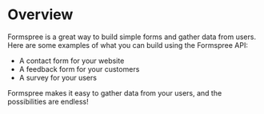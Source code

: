 # Overview

Formspree is a great way to build simple forms and gather data from users. Here are some examples of what you can build using the Formspree API:

- A contact form for your website
- A feedback form for your customers
- A survey for your users

Formspree makes it easy to gather data from your users, and the possibilities are endless!
